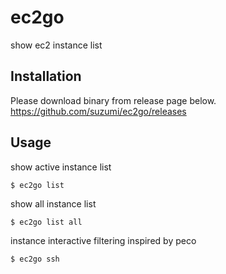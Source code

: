 # ec2go

show ec2 instance list

## Installation

Please download binary from release page below.<br>
https://github.com/suzumi/ec2go/releases

## Usage

show active instance list
```
$ ec2go list
```

show all instance list
```
$ ec2go list all
```

instance interactive filtering inspired by peco
```
$ ec2go ssh
```
